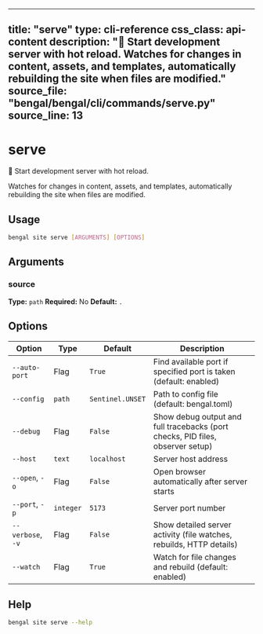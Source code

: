 
---
title: "serve"
type: cli-reference
css_class: api-content
description: "🚀 Start development server with hot reload.  Watches for changes in content, assets, and templates, automatically rebuilding the site when files are modified."
source_file: "bengal/bengal/cli/commands/serve.py"
source_line: 13
---

# serve

🚀 Start development server with hot reload.

Watches for changes in content, assets, and templates,
automatically rebuilding the site when files are modified.


## Usage

```bash
bengal site serve [ARGUMENTS] [OPTIONS]
```

## Arguments

### source

**Type:** `path`
**Required:** No
**Default:** `.`


## Options

| Option | Type | Default | Description |
|--------|------|---------|-------------|
| `--auto-port` |Flag |`True` |Find available port if specified port is taken (default: enabled) |
| `--config` |`path` |`Sentinel.UNSET` |Path to config file (default: bengal.toml) |
| `--debug` |Flag |`False` |Show debug output and full tracebacks (port checks, PID files, observer setup) |
| `--host` |`text` |`localhost` |Server host address |
| `--open`, `-o` |Flag |`False` |Open browser automatically after server starts |
| `--port`, `-p` |`integer` |`5173` |Server port number |
| `--verbose`, `-v` |Flag |`False` |Show detailed server activity (file watches, rebuilds, HTTP details) |
| `--watch` |Flag |`True` |Watch for file changes and rebuild (default: enabled) |




## Help

```bash
bengal site serve --help
```